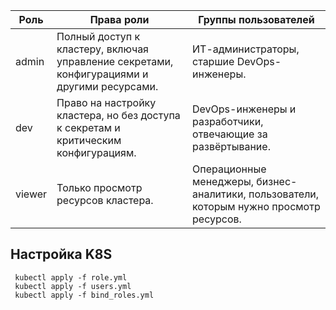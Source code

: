 | Роль   | Права роли                                                                                  | Группы пользователей                                                                     |
|--------|---------------------------------------------------------------------------------------------|------------------------------------------------------------------------------------------|
| admin  | Полный доступ к кластеру, включая управление секретами, конфигурациями и другими ресурсами. | ИТ-администраторы, старшие DevOps-инженеры.                                              |
| dev    | Право на настройку кластера, но без доступа к секретам и критическим конфигурациям.         | DevOps-инженеры и разработчики, отвечающие за развёртывание.                             |
| viewer | Только просмотр ресурсов кластера.                                                          | Операционные менеджеры, бизнес-аналитики, пользователи, которым нужно просмотр ресурсов. |


## Настройка K8S

```shell
 kubectl apply -f role.yml
 kubectl apply -f users.yml
 kubectl apply -f bind_roles.yml
```
